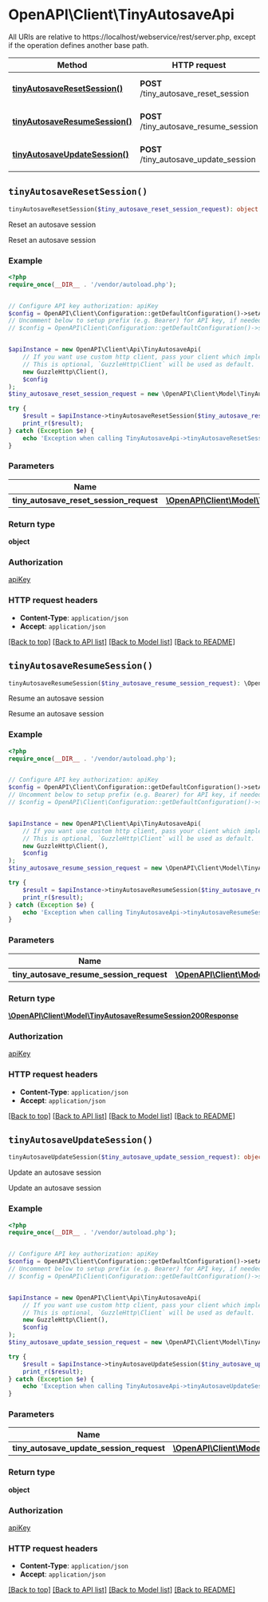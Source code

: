 # OpenAPI\Client\TinyAutosaveApi

All URIs are relative to https://localhost/webservice/rest/server.php, except if the operation defines another base path.

| Method | HTTP request | Description |
| ------------- | ------------- | ------------- |
| [**tinyAutosaveResetSession()**](TinyAutosaveApi.md#tinyAutosaveResetSession) | **POST** /tiny_autosave_reset_session | Reset an autosave session |
| [**tinyAutosaveResumeSession()**](TinyAutosaveApi.md#tinyAutosaveResumeSession) | **POST** /tiny_autosave_resume_session | Resume an autosave session |
| [**tinyAutosaveUpdateSession()**](TinyAutosaveApi.md#tinyAutosaveUpdateSession) | **POST** /tiny_autosave_update_session | Update an autosave session |


## `tinyAutosaveResetSession()`

```php
tinyAutosaveResetSession($tiny_autosave_reset_session_request): object
```

Reset an autosave session

Reset an autosave session

### Example

```php
<?php
require_once(__DIR__ . '/vendor/autoload.php');


// Configure API key authorization: apiKey
$config = OpenAPI\Client\Configuration::getDefaultConfiguration()->setApiKey('Authorization', 'YOUR_API_KEY');
// Uncomment below to setup prefix (e.g. Bearer) for API key, if needed
// $config = OpenAPI\Client\Configuration::getDefaultConfiguration()->setApiKeyPrefix('Authorization', 'Bearer');


$apiInstance = new OpenAPI\Client\Api\TinyAutosaveApi(
    // If you want use custom http client, pass your client which implements `GuzzleHttp\ClientInterface`.
    // This is optional, `GuzzleHttp\Client` will be used as default.
    new GuzzleHttp\Client(),
    $config
);
$tiny_autosave_reset_session_request = new \OpenAPI\Client\Model\TinyAutosaveResetSessionRequest(); // \OpenAPI\Client\Model\TinyAutosaveResetSessionRequest

try {
    $result = $apiInstance->tinyAutosaveResetSession($tiny_autosave_reset_session_request);
    print_r($result);
} catch (Exception $e) {
    echo 'Exception when calling TinyAutosaveApi->tinyAutosaveResetSession: ', $e->getMessage(), PHP_EOL;
}
```

### Parameters

| Name | Type | Description  | Notes |
| ------------- | ------------- | ------------- | ------------- |
| **tiny_autosave_reset_session_request** | [**\OpenAPI\Client\Model\TinyAutosaveResetSessionRequest**](../Model/TinyAutosaveResetSessionRequest.md)|  | |

### Return type

**object**

### Authorization

[apiKey](../../README.md#apiKey)

### HTTP request headers

- **Content-Type**: `application/json`
- **Accept**: `application/json`

[[Back to top]](#) [[Back to API list]](../../README.md#endpoints)
[[Back to Model list]](../../README.md#models)
[[Back to README]](../../README.md)

## `tinyAutosaveResumeSession()`

```php
tinyAutosaveResumeSession($tiny_autosave_resume_session_request): \OpenAPI\Client\Model\TinyAutosaveResumeSession200Response
```

Resume an autosave session

Resume an autosave session

### Example

```php
<?php
require_once(__DIR__ . '/vendor/autoload.php');


// Configure API key authorization: apiKey
$config = OpenAPI\Client\Configuration::getDefaultConfiguration()->setApiKey('Authorization', 'YOUR_API_KEY');
// Uncomment below to setup prefix (e.g. Bearer) for API key, if needed
// $config = OpenAPI\Client\Configuration::getDefaultConfiguration()->setApiKeyPrefix('Authorization', 'Bearer');


$apiInstance = new OpenAPI\Client\Api\TinyAutosaveApi(
    // If you want use custom http client, pass your client which implements `GuzzleHttp\ClientInterface`.
    // This is optional, `GuzzleHttp\Client` will be used as default.
    new GuzzleHttp\Client(),
    $config
);
$tiny_autosave_resume_session_request = new \OpenAPI\Client\Model\TinyAutosaveResumeSessionRequest(); // \OpenAPI\Client\Model\TinyAutosaveResumeSessionRequest

try {
    $result = $apiInstance->tinyAutosaveResumeSession($tiny_autosave_resume_session_request);
    print_r($result);
} catch (Exception $e) {
    echo 'Exception when calling TinyAutosaveApi->tinyAutosaveResumeSession: ', $e->getMessage(), PHP_EOL;
}
```

### Parameters

| Name | Type | Description  | Notes |
| ------------- | ------------- | ------------- | ------------- |
| **tiny_autosave_resume_session_request** | [**\OpenAPI\Client\Model\TinyAutosaveResumeSessionRequest**](../Model/TinyAutosaveResumeSessionRequest.md)|  | |

### Return type

[**\OpenAPI\Client\Model\TinyAutosaveResumeSession200Response**](../Model/TinyAutosaveResumeSession200Response.md)

### Authorization

[apiKey](../../README.md#apiKey)

### HTTP request headers

- **Content-Type**: `application/json`
- **Accept**: `application/json`

[[Back to top]](#) [[Back to API list]](../../README.md#endpoints)
[[Back to Model list]](../../README.md#models)
[[Back to README]](../../README.md)

## `tinyAutosaveUpdateSession()`

```php
tinyAutosaveUpdateSession($tiny_autosave_update_session_request): object
```

Update an autosave session

Update an autosave session

### Example

```php
<?php
require_once(__DIR__ . '/vendor/autoload.php');


// Configure API key authorization: apiKey
$config = OpenAPI\Client\Configuration::getDefaultConfiguration()->setApiKey('Authorization', 'YOUR_API_KEY');
// Uncomment below to setup prefix (e.g. Bearer) for API key, if needed
// $config = OpenAPI\Client\Configuration::getDefaultConfiguration()->setApiKeyPrefix('Authorization', 'Bearer');


$apiInstance = new OpenAPI\Client\Api\TinyAutosaveApi(
    // If you want use custom http client, pass your client which implements `GuzzleHttp\ClientInterface`.
    // This is optional, `GuzzleHttp\Client` will be used as default.
    new GuzzleHttp\Client(),
    $config
);
$tiny_autosave_update_session_request = new \OpenAPI\Client\Model\TinyAutosaveUpdateSessionRequest(); // \OpenAPI\Client\Model\TinyAutosaveUpdateSessionRequest

try {
    $result = $apiInstance->tinyAutosaveUpdateSession($tiny_autosave_update_session_request);
    print_r($result);
} catch (Exception $e) {
    echo 'Exception when calling TinyAutosaveApi->tinyAutosaveUpdateSession: ', $e->getMessage(), PHP_EOL;
}
```

### Parameters

| Name | Type | Description  | Notes |
| ------------- | ------------- | ------------- | ------------- |
| **tiny_autosave_update_session_request** | [**\OpenAPI\Client\Model\TinyAutosaveUpdateSessionRequest**](../Model/TinyAutosaveUpdateSessionRequest.md)|  | |

### Return type

**object**

### Authorization

[apiKey](../../README.md#apiKey)

### HTTP request headers

- **Content-Type**: `application/json`
- **Accept**: `application/json`

[[Back to top]](#) [[Back to API list]](../../README.md#endpoints)
[[Back to Model list]](../../README.md#models)
[[Back to README]](../../README.md)
